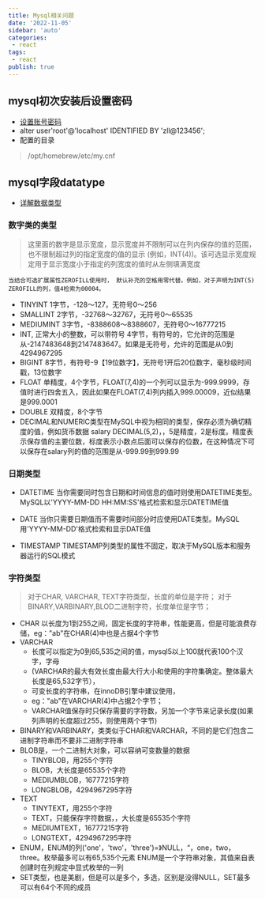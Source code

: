 ```yaml
---
title: Mysql相关问题
date: '2022-11-05'
sidebar: 'auto'
categories:
 - react
tags:
 - react
publish: true
---
```



## mysql初次安装后设置密码
- [设置账号密码](https://developer.aliyun.com/article/1003260)
- alter user'root'@'localhost' IDENTIFIED BY 'zll@123456';
- 配置的目录
> /opt/homebrew/etc/my.cnf


## mysql字段datatype
- [详解数据类型](https://www.cnblogs.com/zhuyeshen/p/11642211.html)
### 数字类的类型
> 这里面的数字是显示宽度，显示宽度并不限制可以在列内保存的值的范围，也不限制超过列的指定宽度的值的显示
> (例如，INT(4))。该可选显示宽度规定用于显示宽度小于指定的列宽度的值时从左侧填满宽度
```tip
当结合可选扩展属性ZEROFILL使用时， 默认补充的空格用零代替。例如，对于声明为INT(5) ZEROFILL的列，值4检索为00004。
```
- TINYINT
1字节，-128～127，无符号0～256
- SMALLINT
2字节，-32768～32767，无符号0～65535
- MEDIUMINT
3字节，-8388608～8388607，无符号0～16777215
- INT, 正常大小的整数，可以带符号
4字节，有符号的，它允许的范围是从-2147483648到2147483647。如果是无符号，允许的范围是从0到4294967295
- BIGINT
8字节，有符号-9【19位数字】，无符号1开后20位数字，毫秒级时间戳，13位数字
- FLOAT
单精度，4个字节，FLOAT(7,4)的一个列可以显示为-999.9999，存值时进行四舍五入，因此如果在FLOAT(7,4)列内插入999.00009，近似结果是999.0001
- DOUBLE
双精度，8个字节
- DECIMAL和NUMERIC类型在MySQL中视为相同的类型，保存必须为确切精度的值，例如货币数据
salary DECIMAL(5,2)，，5是精度，2是标度。精度表示保存值的主要位数，标度表示小数点后面可以保存的位数，在这种情况下可以保存在salary列的值的范围是从-999.99到999.99

### 日期类型
- DATETIME
当你需要同时包含日期和时间信息的值时则使用DATETIME类型。MySQL以'YYYY-MM-DD HH:MM:SS'格式检索和显示DATETIME值

- DATE
当你只需要日期值而不需要时间部分时应使用DATE类型。MySQL用'YYYY-MM-DD'格式检索和显示DATE值

- TIMESTAMP
TIMESTAMP列类型的属性不固定，取决于MySQL版本和服务器运行的SQL模式


### 字符类型
> 对于CHAR, VARCHAR, TEXT字符类型，长度的单位是字符；
> 对于BINARY,VARBINARY,BLOD二进制字符，长度单位是字节；
- CHAR
以长度为1到255之间，固定长度的字符串，性能更高，但是可能浪费存储，eg："ab"在CHAR(4)中也是占据4个字节
- VARCHAR
	+ 长度可以指定为0到65,535之间的值，mysql5以上100就代表100个汉字，字母
	+ (VARCHAR的最大有效长度由最大行大小和使用的字符集确定。整体最大长度是65,532字节），
	+ 可变长度的字符串，在innoDB引擎中建议使用，
	+ eg："ab"在VARCHAR(4)中占据2个字节；
	+ VARCHAR值保存时只保存需要的字符数，另加一个字节来记录长度(如果列声明的长度超过255，则使用两个字节)
- BINARY和VARBINARY，类类似于CHAR和VARCHAR，不同的是它们包含二进制字符串而不要非二进制字符串
- BLOB是，一个二进制大对象，可以容纳可变数量的数据
	+ TINYBLOB，用255个字符
	+ BLOB，大长度是65535个字符
	+ MEDIUMBLOB，16777215字符
	+ LONGBLOB，4294967295字符
- TEXT
	+ TINYTEXT，用255个字符
	+ TEXT，只能保存字符数据，，大长度是65535个字符
	+ MEDIUMTEXT，16777215字符
	+ LONGTEXT，4294967295字符
- ENUM，ENUM的列('one'，'two'，'three')=》NULL，“，one，two，three。枚举最多可以有65,535个元素
ENUM是一个字符串对象，其值来自表创建时在列规定中显式枚举的一列
- SET类型，也是美剧，但是可以是多个，多选，区别是没得NULL，SET最多可以有64个不同的成员